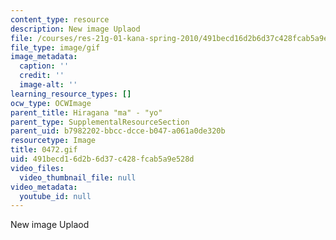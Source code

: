 ```yaml
---
content_type: resource
description: New image Uplaod
file: /courses/res-21g-01-kana-spring-2010/491becd16d2b6d37c428fcab5a9e528d_0472.gif
file_type: image/gif
image_metadata:
  caption: ''
  credit: ''
  image-alt: ''
learning_resource_types: []
ocw_type: OCWImage
parent_title: Hiragana "ma" - "yo"
parent_type: SupplementalResourceSection
parent_uid: b7982202-bbcc-dcce-b047-a061a0de320b
resourcetype: Image
title: 0472.gif
uid: 491becd1-6d2b-6d37-c428-fcab5a9e528d
video_files:
  video_thumbnail_file: null
video_metadata:
  youtube_id: null
---
```

New image Uplaod

